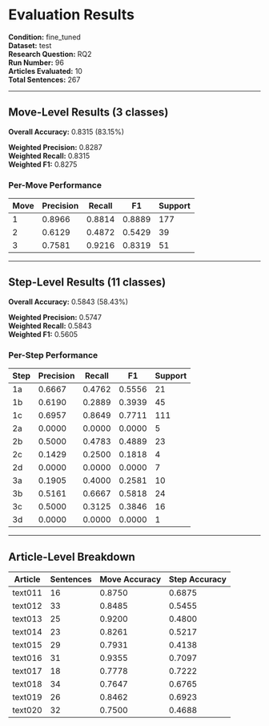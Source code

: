 # Evaluation Results

**Condition:** fine_tuned  
**Dataset:** test  
**Research Question:** RQ2  
**Run Number:** 96  
**Articles Evaluated:** 10  
**Total Sentences:** 267  

---

## Move-Level Results (3 classes)

**Overall Accuracy:** 0.8315 (83.15%)  

**Weighted Precision:** 0.8287  
**Weighted Recall:** 0.8315  
**Weighted F1:** 0.8275  

### Per-Move Performance

| Move | Precision | Recall | F1 | Support |
|------|-----------|--------|----|---------|
| 1 | 0.8966 | 0.8814 | 0.8889 | 177 |
| 2 | 0.6129 | 0.4872 | 0.5429 | 39 |
| 3 | 0.7581 | 0.9216 | 0.8319 | 51 |

---

## Step-Level Results (11 classes)

**Overall Accuracy:** 0.5843 (58.43%)  

**Weighted Precision:** 0.5747  
**Weighted Recall:** 0.5843  
**Weighted F1:** 0.5605  

### Per-Step Performance

| Step | Precision | Recall | F1 | Support |
|------|-----------|--------|----|---------|
| 1a | 0.6667 | 0.4762 | 0.5556 | 21 |
| 1b | 0.6190 | 0.2889 | 0.3939 | 45 |
| 1c | 0.6957 | 0.8649 | 0.7711 | 111 |
| 2a | 0.0000 | 0.0000 | 0.0000 | 5 |
| 2b | 0.5000 | 0.4783 | 0.4889 | 23 |
| 2c | 0.1429 | 0.2500 | 0.1818 | 4 |
| 2d | 0.0000 | 0.0000 | 0.0000 | 7 |
| 3a | 0.1905 | 0.4000 | 0.2581 | 10 |
| 3b | 0.5161 | 0.6667 | 0.5818 | 24 |
| 3c | 0.5000 | 0.3125 | 0.3846 | 16 |
| 3d | 0.0000 | 0.0000 | 0.0000 | 1 |

---

## Article-Level Breakdown

| Article | Sentences | Move Accuracy | Step Accuracy |
|---------|-----------|---------------|---------------|
| text011 | 16 | 0.8750 | 0.6875 |
| text012 | 33 | 0.8485 | 0.5455 |
| text013 | 25 | 0.9200 | 0.4800 |
| text014 | 23 | 0.8261 | 0.5217 |
| text015 | 29 | 0.7931 | 0.4138 |
| text016 | 31 | 0.9355 | 0.7097 |
| text017 | 18 | 0.7778 | 0.7222 |
| text018 | 34 | 0.7647 | 0.6765 |
| text019 | 26 | 0.8462 | 0.6923 |
| text020 | 32 | 0.7500 | 0.4688 |
